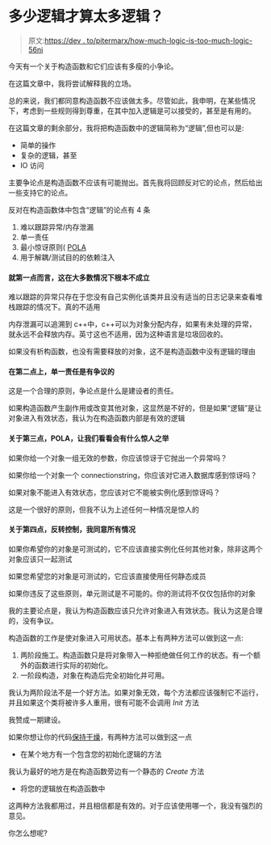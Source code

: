 # 多少逻辑才算太多逻辑？

> 原文:[https://dev . to/pitermarx/how-much-logic-is-too-much-logic-56ni](https://dev.to/pitermarx/how-much-logic-is-too-much-logic-56ni)

今天有一个关于构造函数和它们应该有多瘦的小争论。

在这篇文章中，我将尝试解释我的立场。

总的来说，我们都同意构造函数不应该做太多。尽管如此，我申明，在某些情况下，考虑到一些规则得到尊重，在其中加入逻辑是可以接受的，甚至是有用的。

在这篇文章的剩余部分，我将把构造函数中的逻辑简称为“逻辑”,但也可以是:

*   简单的操作
*   复杂的逻辑，甚至
*   IO 访问

主要争论点是构造函数不应该有可能抛出。首先我将回顾反对它的论点，然后给出一些支持它的论点。

反对在构造函数体中包含“逻辑”的论点有 4 条

1.  难以跟踪异常/内存泄漏
2.  单一责任
3.  最小惊讶原则( [POLA](https://en.wikipedia.org/wiki/Principle_of_least_astonishment)
4.  用于解耦/测试目的的依赖注入

#### [](#on-the-point-one-this-is-simply-not-true-in-most-cases)就第一点而言，这在大多数情况下根本不成立

难以跟踪的异常只存在于您没有自己实例化该类并且没有适当的日志记录来查看堆栈跟踪的情况下。真的不适用

内存泄漏可以追溯到 c++中，c++可以为对象分配内存，如果有未处理的异常，就永远不会释放内存。英寸这也不适用，因为这种语言是垃圾回收的。

如果没有析构函数，也没有需要释放的对象，这不是构造函数中没有逻辑的理由

#### [](#on-the-point-two-the-single-responsibility-is-arguable)在第二点上，单一责任是有争议的

这是一个合理的原则，争论点是什么是建设者的责任。

如果构造函数产生副作用或改变其他对象，这显然是不好的，但是如果“逻辑”是让对象进入有效状态，我认为在构造函数内部是有效的逻辑

#### [](#on-the-third-point-pola-lets-see-what-could-be-astonishing)关于第三点，POLA，让我们看看会有什么惊人之举

如果你给一个对象一组无效的参数，你应该惊讶于它抛出一个异常吗？

如果你给一个对象一个 connectionstring，你应该对它进入数据库感到惊讶吗？

如果对象不能进入有效状态，您应该对它不能被实例化感到惊讶吗？

这是一个很好的原则，但我不认为上述任何一种情况是惊人的

#### [](#on-the-fourth-point-inversion-of-control-i-agree-on-all-cases)关于第四点，反转控制，我同意所有情况

如果你希望你的对象是可测试的，它不应该直接实例化任何其他对象，除非这两个对象应该只一起测试

如果您希望您的对象是可测试的，它应该直接使用任何静态成员

如果你违反了这些原则，单元测试是不可能的。你的测试将不仅仅包括你的对象

我的主要论点是，我认为构造函数应该只允许对象进入有效状态。我认为这是合理的，没有争议。

构造函数的工作是使对象进入可用状态。基本上有两种方法可以做到这一点:

1.  两阶段施工。构造函数只是将对象带入一种拒绝做任何工作的状态。有一个额外的函数进行实际的初始化。
2.  一阶段构造，对象在构造后完全初始化并可用。

我认为两阶段法不是一个好方法。如果对象无效，每个方法都应该强制它不运行，并且如果这个类将被许多人重用，很有可能不会调用 *Init* 方法

我赞成一期建设。

如果你想让你的代码[保持干燥](https://en.wikipedia.org/wiki/Don%27t_repeat_yourself)，有两种方法可以做到这一点

*   在某个地方有一个包含您的初始化逻辑的方法

我认为最好的地方是在构造函数旁边有一个静态的 *Create* 方法

*   将您的逻辑放在构造函数中

这两种方法我都用过，并且相信都是有效的。对于应该使用哪一个，我没有强烈的意见。

你怎么想呢?